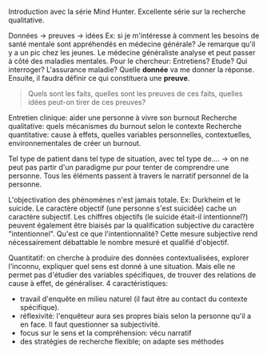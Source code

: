 Introduction avec la série Mind Hunter. Excellente série sur la recherche qualitative.

Données -> preuves -> idées
Ex: si je m'intéresse à comment les besoins de santé mentale sont appréhendés en médecine générale? Je remarque qu'il y a un pic chez les jeunes. Le médecine généraliste analyse et peut passer à côté des maladies mentales. Pour le chercheur: Entretiens? Etude? Qui interroger? L'assurance maladie? Quelle **donnée** va me donner la réponse. Ensuite, il faudra définir ce qui constituera une **preuve**. 

> Quels sont les faits, quelles sont les preuves de ces faits, quelles idées peut-on tirer de ces preuves?

Entretien clinique: aider une personne à vivre son burnout
Recherche qualitative: quels mécanismes du burnout selon le contexte
Recherche quantitative: cause à effets, quelles variables personnelles, contextuelles, environnementales de créer un burnout.

Tel type de patient dans tel type de situation, avec tel type de.... -> on ne peut pas partir d'un paradigme pur pour tenter de comprendre une personne. Tous les éléments passent à travers le narratif personnel de la personne.

L'objectivation des phénomènes n'est jamais totale. Ex: Durkheim et le suicide.
Le caractère objectif (une personne s'est suicidée) cache un caractère subjectif. Les chiffres objectifs (le suicide était-il intentionnel?) peuvent également être biaisés par la qualification subjective du caractère "intentionnel". Qu'est ce que l'intentionnalité? Cette mesure subjective rend nécessairement débattable le nombre mesuré et qualifié d'objectif.

Quantitatif: on cherche à produire des données contextualisées, explorer l'inconnu, expliquer quel sens est donné à une situation. Mais elle ne permet pas d'étudier des variables spécifiques, de trouver des relations de cause à effet, de généraliser.
4 caractéristiques: 
- travail d'enquête en milieu naturel (il faut être au contact du contexte spécifique).
- réflexivité: l'enquêteur aura ses propres biais selon la personne qu'il a en face. Il faut questionner sa subjectivité.
- focus sur le sens et la compréhension: vécu narratif
- des stratégies de recherche flexible; on adapte ses méthodes




